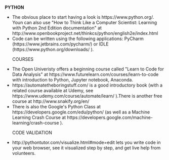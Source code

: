 <b>PYTHON</b>
<ul>
<li> The obvious place to start having a look is https://www.python.org/. Youn can also use "How to Think Like a Computer Scientist: Learning with Python 2nd Edition documentation" at http://www.openbookproject.net/thinkcs/python/english2e/index.html</li>

<li>Code can be written using the following applications: PyCharm (https://www.jetbrains.com/pycharm/) or IDLE (https://www.python.org/downloads/ ).</li>
  
  
COURSES

<li> The Open Univeristy offers a beginning course called "Learn to Code for Data Analysis" at https://www.futurelearn.com/courses/learn-to-code with introduction to Python, Jupyter notebook, Anaconda. </li>
  
<li> https://automatetheboringstuff.com/ is a good introductory book (with a related course available at Udemy, see https://www.udemy.com/course/automate/learn/ ).There is another free course at http://www.snakify.org/en/</li>

<li> There is also the Google's Python Class at https://developers.google.com/edu/python/ (as well as a Machine Learning Crash Course at https://developers.google.com/machine-learning/crash-course ).


CODE VALIDATION

<li> http://pythontutor.com/visualize.html#mode=edit lets you write code in your web browser, see it visualized step by step, and get live help from volunteers.</li>
</ul>
